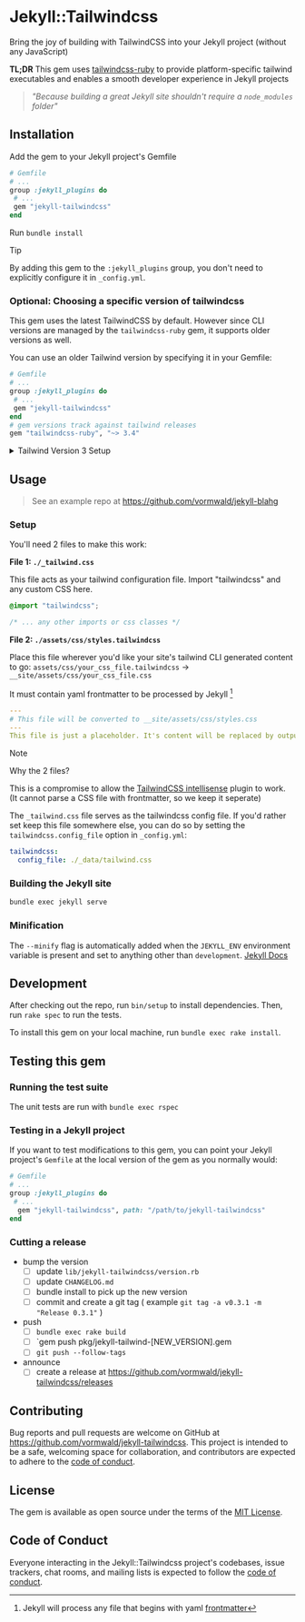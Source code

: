 # Jekyll::Tailwindcss

Bring the joy of building with TailwindCSS into your Jekyll project (without any JavaScript)

**TL;DR** This gem uses [tailwindcss-ruby](https://github.com/rails/tailwindcss-ruby) to provide platform-specific tailwind executables and enables a smooth developer experience in Jekyll projects

> _"Because building a great Jekyll site shouldn't require a `node_modules` folder"_


## Installation

Add the gem to your Jekyll project's Gemfile

```ruby
# Gemfile
# ...
group :jekyll_plugins do
 # ...
 gem "jekyll-tailwindcss"
end
```

Run `bundle install`

> [!TIP]
> By adding this gem to the `:jekyll_plugins` group, you don't need to explicitly configure it in `_config.yml`.

### Optional: Choosing a specific version of tailwindcss

This gem uses the latest TailwindCSS by default. However since CLI versions are managed by the `tailwindcss-ruby` gem, it supports older versions as well.

You can use an older Tailwind version by specifying it in your Gemfile:

```ruby
# Gemfile
# ...
group :jekyll_plugins do
 # ...
 gem "jekyll-tailwindcss"
end
# gem versions track against tailwind releases
gem "tailwindcss-ruby", "~> 3.4"
```

<details>

<summary>Tailwind Version 3 Setup</summary>

Tailwind V3 required a tailwind configuration file (`tailwind.config.js`), which needs to be specified in `_config.yml`:

```yaml
tailwindcss:
  config: "./tailwind.config.js"
```

Tailwind will generate CSS for the classes found in `content` directories. For most Jekyll sites, this would work well.

```js
// ./tailwind.config.js
/** @type {import('tailwindcss').Config} */
module.exports = {
  content: [
    "./_drafts/**/*.md",
    "./_includes/**/*.html",
    "./_layouts/**/*.html",
    "./_pages/*.{html,md}",
    "./_posts/*.md",
    "./*.{html,md}",
  ],
  // ...
};
```

Learn more at https://v3.tailwindcss.com/docs/configuration

## Example CSS

Any CSS file with frontmatter and `@tailwind` directives will be converted.

```css
/* assets/css/styles.css */
---
# This yaml frontmatter is required for Jekyll to process the file
---

@tailwind base;
@tailwind components;
@tailwind utilities;

.btn {
  @apply font-bold py-2 px-4 rounded !important;
}
```

will be converted to

```css
/* _site/assets/css/styles.css */

/*
 * Tailwind generated CSS
 * ...
 */
```

### PostCSS Support

> [!WARNING]
> PostCSS configuration is considered an advanced use case and is outside the scope of this gem.
> It is possible that support be removed in future versions of this gem. If needed, you should look to run your Tailwind builds with node.

That said... This gem includes basic PostCSS support. If a `postcss.config.js` file is included in your `_config.yml`, the Tailwind CLI will be invoked with the `--postcss` flag.

Users should verify their PostCSS setup outside this gem by running:
 `bundle exec tailwindcss --postcss postcss.config.js`

```yaml
tailwindcss:
  config: "./tailwind.config.js" # this is the default location
  postcss: "./postcss.config.js" # OPTIONAL, only if you have a postcss config file
```


</details>

## Usage

> See an example repo at https://github.com/vormwald/jekyll-blahg

### Setup
You'll need 2 files to make this work:

**File 1: `./_tailwind.css`**

This file acts as your tailwind configuration file. Import "tailwindcss" and any custom CSS here.

```css
@import "tailwindcss";

/* ... any other imports or css classes */
```


**File 2: `./assets/css/styles.tailwindcss`**

Place this file wherever you'd like your site's tailwind CLI generated content to go: `assets/css/your_css_file.tailwindcss` -> `__site/assets/css/your_css_file.css`

It must contain yaml frontmatter to be processed by Jekyll [^1]

```yaml
---
# This file will be converted to __site/assets/css/styles.css
---
This file is just a placeholder. It's content will be replaced by output from the tailwindcss CLI.
```

> [!NOTE]
> Why the 2 files?
>
> This is a compromise to allow the [TailwindCSS intellisense](https://tailwindcss.com/docs/editor-setup#intellisense-for-vs-code) plugin to work. (It cannot parse a CSS file with frontmatter, so we keep it seperate)
>
> The `_tailwind.css` file serves as the tailwindcss config file.
> If you'd rather set keep this file somewhere else, you can do so by setting the `tailwindcss.config_file` option in `_config.yml`:
>
> ```yaml
> tailwindcss:
>   config_file: ./_data/tailwind.css
> ```

### Building the Jekyll site

```sh
bundle exec jekyll serve
```
[^1]: Jekyll will process any file that begins with yaml [frontmatter](https://jekyllrb.com/docs/front-matter/)


### Minification

The `--minify` flag is automatically added when the `JEKYLL_ENV` environment variable is present and set to anything other than `development`. [Jekyll Docs](https://jekyllrb.com/docs/configuration/environments/)

## Development

After checking out the repo, run `bin/setup` to install dependencies. Then, run `rake spec` to run the tests.

To install this gem on your local machine, run `bundle exec rake install`.

## Testing this gem

### Running the test suite

The unit tests are run with `bundle exec rspec`

### Testing in a Jekyll project

If you want to test modifications to this gem, you can point your Jekyll project's `Gemfile` at the local version of the gem as you normally would:

```ruby
# Gemfile
# ...
group :jekyll_plugins do
 # ...
  gem "jekyll-tailwindcss", path: "/path/to/jekyll-tailwindcss"
end
```

### Cutting a release

- bump the version
  - [ ] update `lib/jekyll-tailwindcss/version.rb`
  - [ ] update `CHANGELOG.md`
  - [ ] bundle install to pick up the new version
  - [ ] commit and create a git tag ( example `git tag -a v0.3.1 -m "Release 0.3.1"` )
- push
  - [ ] `bundle exec rake build`
  - [ ] `gem push pkg/jekyll-tailwind-[NEW_VERSION].gem
  - [ ] `git push --follow-tags`
- announce
  - [ ] create a release at https://github.com/vormwald/jekyll-tailwindcss/releases

## Contributing

Bug reports and pull requests are welcome on GitHub at https://github.com/vormwald/jekyll-tailwindcss. This project is intended to be a safe, welcoming space for collaboration, and contributors are expected to adhere to the [code of conduct](https://github.com/vormwald/jekyll-tailwindcss/blob/main/CODE_OF_CONDUCT.md).

## License

The gem is available as open source under the terms of the [MIT License](https://opensource.org/licenses/MIT).

## Code of Conduct

Everyone interacting in the Jekyll::Tailwindcss project's codebases, issue trackers, chat rooms, and mailing lists is expected to follow the [code of conduct](https://github.com/vormwald/jekyll-tailwindcss/blob/main/CODE_OF_CONDUCT.md).
